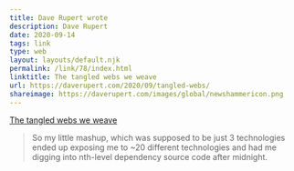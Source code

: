 ```yaml
---
title: Dave Rupert wrote
description: Dave Rupert
date: 2020-09-14
tags: link
type: web
layout: layouts/default.njk
permalink: /link/78/index.html
linktitle: The tangled webs we weave
url: https://daverupert.com/2020/09/tangled-webs/
shareimage: https://daverupert.com/images/global/newshammericon.png
---
```


[The tangled webs we weave](https://daverupert.com/2020/09/tangled-webs/)

> So my little mashup, which was supposed to be just 3 technologies ended up exposing me to ~20 different technologies and had me digging into nth-level dependency source code after midnight.
